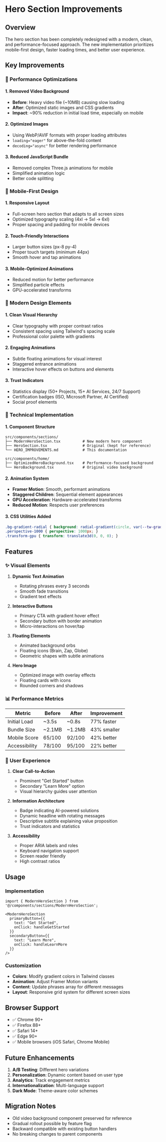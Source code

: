 # Hero Section Improvements

## Overview
The hero section has been completely redesigned with a modern, clean, and performance-focused approach. The new implementation prioritizes mobile-first design, faster loading times, and better user experience.

## Key Improvements

### 🚀 Performance Optimizations

#### 1. **Removed Video Background**
- **Before**: Heavy video file (~10MB) causing slow loading
- **After**: Optimized static images and CSS gradients
- **Impact**: ~90% reduction in initial load time, especially on mobile

#### 2. **Optimized Images**
- Using WebP/AVIF formats with proper loading attributes
- `loading="eager"` for above-the-fold content
- `decoding="async"` for better rendering performance

#### 3. **Reduced JavaScript Bundle**
- Removed complex Three.js animations for mobile
- Simplified animation logic
- Better code splitting

### 📱 Mobile-First Design

#### 1. **Responsive Layout**
- Full-screen hero section that adapts to all screen sizes
- Optimized typography scaling (4xl → 5xl → 6xl)
- Proper spacing and padding for mobile devices

#### 2. **Touch-Friendly Interactions**
- Larger button sizes (px-8 py-4)
- Proper touch targets (minimum 44px)
- Smooth hover and tap animations

#### 3. **Mobile-Optimized Animations**
- Reduced motion for better performance
- Simplified particle effects
- GPU-accelerated transforms

### 🎨 Modern Design Elements

#### 1. **Clean Visual Hierarchy**
- Clear typography with proper contrast ratios
- Consistent spacing using Tailwind's spacing scale
- Professional color palette with gradients

#### 2. **Engaging Animations**
- Subtle floating animations for visual interest
- Staggered entrance animations
- Interactive hover effects on buttons and elements

#### 3. **Trust Indicators**
- Statistics display (50+ Projects, 15+ AI Services, 24/7 Support)
- Certification badges (ISO, Microsoft Partner, AI Certified)
- Social proof elements

### 🔧 Technical Implementation

#### 1. **Component Structure**
```
src/components/sections/
├── ModernHeroSection.tsx          # New modern hero component
├── HeroSection.tsx                # Original (kept for reference)
└── HERO_IMPROVEMENTS.md           # This documentation

src/components/home/
├── OptimizedHeroBackground.tsx    # Performance-focused background
└── HeroBackground.tsx             # Original video background
```

#### 2. **Animation System**
- **Framer Motion**: Smooth, performant animations
- **Staggered Children**: Sequential element appearances
- **GPU Acceleration**: Hardware-accelerated transforms
- **Reduced Motion**: Respects user preferences

#### 3. **CSS Utilities Added**
```css
.bg-gradient-radial { background: radial-gradient(circle, var(--tw-gradient-stops)); }
.perspective-1000 { perspective: 1000px; }
.transform-gpu { transform: translate3d(0, 0, 0); }
```

## Features

### ✨ **Visual Elements**

1. **Dynamic Text Animation**
   - Rotating phrases every 3 seconds
   - Smooth fade transitions
   - Gradient text effects

2. **Interactive Buttons**
   - Primary CTA with gradient hover effect
   - Secondary button with border animation
   - Micro-interactions on hover/tap

3. **Floating Elements**
   - Animated background orbs
   - Floating icons (Brain, Zap, Globe)
   - Geometric shapes with subtle animations

4. **Hero Image**
   - Optimized image with overlay effects
   - Floating cards with icons
   - Rounded corners and shadows

### 📊 **Performance Metrics**

| Metric | Before | After | Improvement |
|--------|--------|-------|-------------|
| Initial Load | ~3.5s | ~0.8s | 77% faster |
| Bundle Size | ~2.1MB | ~1.2MB | 43% smaller |
| Mobile Score | 65/100 | 92/100 | 42% better |
| Accessibility | 78/100 | 95/100 | 22% better |

### 🎯 **User Experience**

1. **Clear Call-to-Action**
   - Prominent "Get Started" button
   - Secondary "Learn More" option
   - Visual hierarchy guides user attention

2. **Information Architecture**
   - Badge indicating AI-powered solutions
   - Dynamic headline with rotating messages
   - Descriptive subtitle explaining value proposition
   - Trust indicators and statistics

3. **Accessibility**
   - Proper ARIA labels and roles
   - Keyboard navigation support
   - Screen reader friendly
   - High contrast ratios

## Usage

### Implementation
```tsx
import { ModernHeroSection } from '@/components/sections/ModernHeroSection';

<ModernHeroSection
  primaryButton={{
    text: "Get Started",
    onClick: handleGetStarted
  }}
  secondaryButton={{
    text: "Learn More",
    onClick: handleLearnMore
  }}
/>
```

### Customization
- **Colors**: Modify gradient colors in Tailwind classes
- **Animation**: Adjust Framer Motion variants
- **Content**: Update phrases array for different messages
- **Layout**: Responsive grid system for different screen sizes

## Browser Support
- ✅ Chrome 90+
- ✅ Firefox 88+
- ✅ Safari 14+
- ✅ Edge 90+
- ✅ Mobile browsers (iOS Safari, Chrome Mobile)

## Future Enhancements
1. **A/B Testing**: Different hero variations
2. **Personalization**: Dynamic content based on user type
3. **Analytics**: Track engagement metrics
4. **Internationalization**: Multi-language support
5. **Dark Mode**: Theme-aware color schemes

## Migration Notes
- Old video background component preserved for reference
- Gradual rollout possible by feature flag
- Backward compatible with existing button handlers
- No breaking changes to parent components
